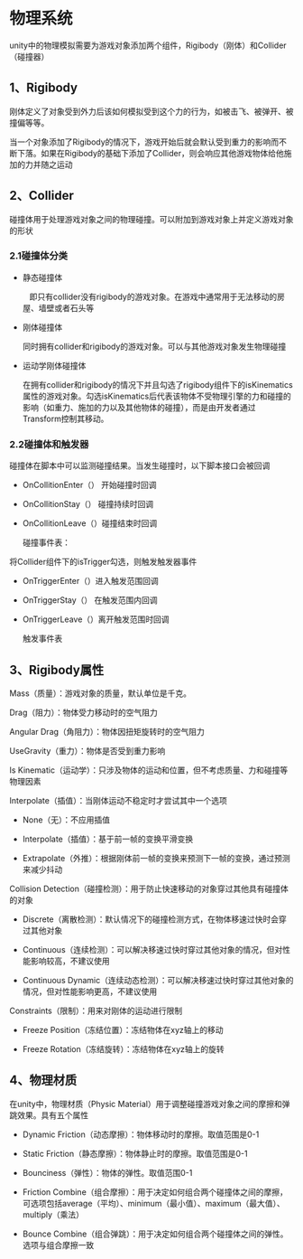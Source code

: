 # 物理系统

unity中的物理模拟需要为游戏对象添加两个组件，Rigibody（刚体）和Collider（碰撞器）

## 1、Rigibody

刚体定义了对象受到外力后该如何模拟受到这个力的行为，如被击飞、被弹开、被撞偏等等。

当一个对象添加了Rigibody的情况下，游戏开始后就会默认受到重力的影响而不断下落。如果在Rigibody的基础下添加了Collider，则会响应其他游戏物体给他施加的力并随之运动

## 2、Collider

碰撞体用于处理游戏对象之间的物理碰撞。可以附加到游戏对象上并定义游戏对象的形状

### 2.1碰撞体分类

- 静态碰撞体
  
     即只有collider没有rigibody的游戏对象。在游戏中通常用于无法移动的房屋、墙壁或者石头等

- 刚体碰撞体
  
    同时拥有collider和rigibody的游戏对象。可以与其他游戏对象发生物理碰撞

- 运动学刚体碰撞体
  
  在拥有collider和rigibody的情况下并且勾选了rigibody组件下的isKinematics属性的游戏对象。勾选isKinematics后代表该物体不受物理引擎的力和碰撞的影响（如重力、施加的力以及其他物体的碰撞），而是由开发者通过Transform控制其移动。

### 2.2碰撞体和触发器

碰撞体在脚本中可以监测碰撞结果。当发生碰撞时，以下脚本接口会被回调

- OnCollitionEnter（） 开始碰撞时回调

- OnCollitionStay（）  碰撞持续时回调

- OnCollitionLeave（）碰撞结束时回调
  
  碰撞事件表：
  
  





将Collider组件下的isTrigger勾选，则触发触发器事件

- OnTriggerEnter（）进入触发范围回调

- OnTriggerStay（） 在触发范围内回调

- OnTriggerLeave（）离开触发范围时回调
  
  触发事件表
  
  





### 

## 3、Rigibody属性

Mass（质量）：游戏对象的质量，默认单位是千克。

Drag（阻力）：物体受力移动时的空气阻力

Angular Drag（角阻力）：物体因扭矩旋转时的空气阻力

UseGravity（重力）：物体是否受到重力影响

Is Kinematic（运动学）：只涉及物体的运动和位置，但不考虑质量、力和碰撞等物理因素

Interpolate（插值）：当刚体运动不稳定时才尝试其中一个选项

- None（无）：不应用插值

- Interpolate（插值）：基于前一帧的变换平滑变换

- Extrapolate（外推）：根据刚体前一帧的变换来预测下一帧的变换，通过预测来减少抖动

Collision Detection（碰撞检测）：用于防止快速移动的对象穿过其他具有碰撞体的对象

- Discrete（离散检测）：默认情况下的碰撞检测方式，在物体移速过快时会穿过其他对象

- Continuous（连续检测）：可以解决移速过快时穿过其他对象的情况，但对性能影响较高，不建议使用

- Continuous Dynamic（连续动态检测）：可以解决移速过快时穿过其他对象的情况，但对性能影响更高，不建议使用

Constraints（限制）：用来对刚体的运动进行限制

- Freeze Position（冻结位置）：冻结物体在xyz轴上的移动

- Freeze Rotation（冻结旋转）：冻结物体在xyz轴上的旋转

## 4、物理材质

在unity中，物理材质（Physic Material）用于调整碰撞游戏对象之间的摩擦和弹跳效果。具有五个属性

- Dynamic Friction（动态摩擦）：物体移动时的摩擦。取值范围是0-1

- Static Friction（静态摩擦）：物体静止时的摩擦。取值范围是0-1

- Bounciness（弹性）：物体的弹性。取值范围0-1

- Friction Combine（组合摩擦）：用于决定如何组合两个碰撞体之间的摩擦，可选项包括average（平均）、minimum（最小值）、maximum（最大值）、multiply（乘法）

- Bounce Combine（组合弹跳）：用于决定如何组合两个碰撞体之间的弹性。选项与组合摩擦一致


